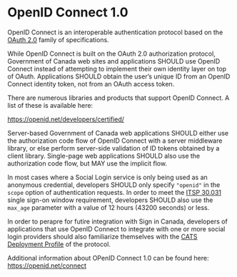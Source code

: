# OpenID Connect 1.0

OpenID Connect is an interoperable authentication protocol based on the [OAuth
2.0](OAuth2-en.md) family of specifications.

While OpenID Connect is built on the OAuth 2.0 authorization protocol,
Government of Canada web sites and applications SHOULD use OpenID Connect
instead of attempting to implement their own identity layer on top of OAuth.
Applications SHOULD obtain the user’s unique ID from an OpenID Connect identity
token, not from an OAuth access token.

There are numerous libraries and products that support OpenID Connect. A list of
these is available here:

<https://openid.net/developers/certified/>

Server-based Government of Canada web applications SHOULD either use the
authorization code flow of OpenID Connect with a server middleware library, or
else perform server-side validation of ID tokens obtained by a client
library. Single-page web applications SHOULD also use the authorization code
flow, but MAY use the implicit flow.

In most cases where a Social Login service is only being used as an anonymous
credential, developers SHOULD only specify `"openid"` in the `scope` option of
authentication requests. In order to meet the [ITSP
30.031](https://cyber.gc.ca/en/guidance/user-authentication-guidance-information-technology-systems-itsp30031-v3)
single sign-on window requirement, developers SHOULD also use the `max_age`
parameter with a value of 12 hours (43200 seconds) or less.

In order to perapre for futire integration with Sign in Canada, developers of
applications that use OpenID Connect to integrate with one or more social login
providers should also familiarize themselves with the [CATS Deployment
Profile](https://canada-ca.github.io/CATS-STAE/oidc1-en.html) of the protocol.

Additional information about OPenID Connect 1.0 can be found here:
<https://openid.net/connect>